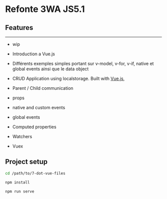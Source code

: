 # Refonte 3WA JS5.1

## Features

---

-   wip

-   Introduction a Vue.js
-   Différents exemples simples portant sur v-model, v-for, v-if, native et global events ainsi que le data object
-   CRUD Application using localstorage. Built with [Vue.js](https://vuejs.org/),
-   Parent / Child communication
-   props
-   native and custom events
-   global events
-   Computed properties
-   Watchers
-   Vuex

## Project setup

```sh
cd /path/to/7-dot-vue-files
```

```sh
npm install
```

```sh
npm run serve
```
